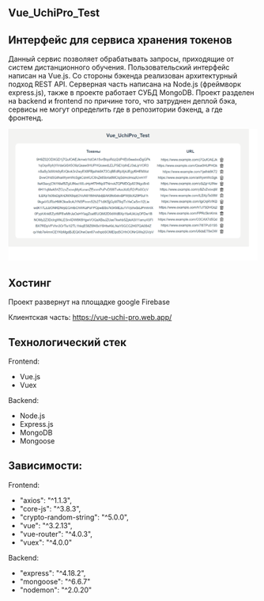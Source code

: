 ## Vue_UchiPro_Test

## Интерфейс для сервиса хранения токенов

Данный сервис позволяет обрабатывать запросы, приходящие от систем дистанционного обучения. Пользовательский интерфейс написан на Vue.js. Со стороны бэкенда 
реализован архитектурный подход REST API. Серверная часть написана на Node.js (фреймворк express.js), также в проекте работает СУБД MongoDB. Проект разделен на backend и frontend по причине того, что затруднен деплой бэка, сервисы не могут определить где в репозитории бэкенд, а где фронтенд.

![](vue-app/public/screenshot.png)
## Хостинг

Проект развернут на площадке google Firebase

Клиентская часть: https://vue-uchi-pro.web.app/


## Технологический стек
Frontend:
- Vue.js
- Vuex

Backend:
- Node.js
- Express.js
- MongoDB
- Mongoose

## Зависимости:
Frontend: 
 - "axios": "^1.1.3",
 - "core-js": "^3.8.3",
 - "crypto-random-string": "^5.0.0",
 - "vue": "^3.2.13",
 - "vue-router": "^4.0.3",
 - "vuex": "^4.0.0"

 Backend: 
 - "express": "^4.18.2",
 - "mongoose": "^6.6.7"
 - "nodemon": "^2.0.20"

